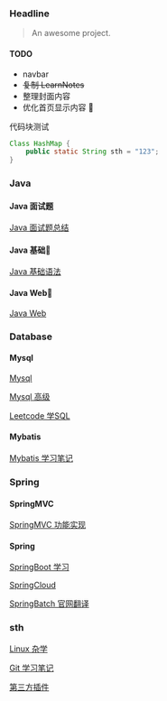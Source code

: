 ### Headline

> An awesome project.
#### TODO
- navbar
- ~~复制 LearnNotes~~
- 整理封面内容
- 优化首页显示内容
:tada:

代码块测试
```java
Class HashMap {	
	public static String sth = "123";
}
```

### Java

#### Java 面试题
[Java 面试题总结](/Java面试题/)

#### Java 基础🎈
[Java 基础语法](/java-base/)

#### Java Web🎈
[Java Web](/java-web/)

### Database

#### Mysql
[Mysql](/mysql/)

[Mysql 高级](/mysql高级/)

[Leetcode 学SQL](/leetcode-sql/)

#### Mybatis
[Mybatis 学习笔记](/mybatis/)

### Spring

#### SpringMVC
[SpringMVC 功能实现](/springmvc/)

#### Spring
[SpringBoot 学习](/springboot/)

[SpringCloud](/springcloud/)

[SpringBatch 官网翻译](/springbatch/)

### sth

[Linux 杂学](/linux/)

[Git 学习笔记](/git/)

[第三方插件](/第三方插件/)
